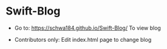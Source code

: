 # Swift-Blog

- Go to: 
https://schwa184.github.io/Swift-Blog/
To view blog

- Contributors only: Edit index.html page to change blog 
